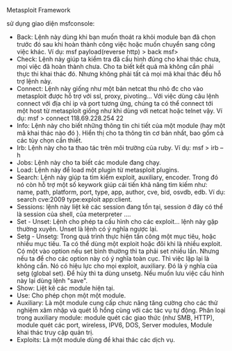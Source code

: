 Metasploit Framework

sử dụng giao diện msfconsole:
- Back: Lệnh này dùng khi bạn muốn thoát ra khỏi module bạn đã chọn trước đó sau khi hoàn thành công việc hoặc muốn chuyển sang công việc khác.
Ví dụ: msf payload(reverse http) > back
msf>
- Check: Lệnh này giúp ta kiểm tra đã cấu hình đúng cho khai thác chưa, mọi việc đã hoàn thành chưa. Cho ta biết kết quả mà không cần phải thực thi khai thác đó. Nhưng không phải tất cả mọi mã khai thác đều hỗ trợ lệnh này.
- Connect: Lệnh này giống như một bản netcat thu nhỏ đc cho vào metasploit được hỗ trợ với ssl, proxy, pivoting... Với việc dùng câu lệnh connect với địa chỉ ip và port tương ứng, chúng ta có thể connect tới một host từ metasploit giống như khi dùng với netcat hoặc telnet vậy.
Ví dụ: msf > connect 118.69.228.254 22
- Info: Lệnh này cho biết những thông tin chi tiết của một module (hay một mã khai thác nào đó ). Hiển thị cho ta thông tin cơ bản nhất, bao gồm cả các tùy chọn cần thiết.
- Irb: Lệnh này cho ta thao tác trên môi trường của ruby. Ví dụ: msf > irb –h
- Jobs: Lệnh này cho ta biết các module đang chạy.
- Load: Lệnh này để load một plugin từ metasploit plugins.
- Search: Lệnh này giúp ta tìm kiếm exploit, auxiliary, encoder. Trong đó nó còn hỗ trợ một số keywork giúp cải tiến khả năng tìm kiếm như: name, path, platform, port, type, app, author, cve, bid, osvdb, edb. Ví dụ: search cve:2009 type:exploit app:client.
- Sessions: lệnh này liệt kê các session đang tồn tại, session ở đây có thể là session của shell, của meterpreter ....
- Set - Unset: Lệnh cho phép ta cấu hình cho các exploit... lệnh này gặp thường xuyên. Unset là lệnh có ý nghĩa ngược lại.
- Setg - Unsetg: Trong quá trình thực hiện tấn công một mục tiêu, hoặc nhiều mục tiêu. Ta có thể dùng một exploit hoặc đôi khi là nhiều exploit. Có một vào option nếu set bình thường thì ta phải set nhiều lần. Nhưng nếu ta để cho các option này có ý nghĩa toàn cục. Thì việc lặp lại là không cần. Nó có hiệu lực cho mọi exploit, auxiliary. Đó là ý nghĩa của setg (global set). Để hủy thì ta dùng unsetg. Nếu muốn lưu việc cấu hình này lại dùng lệnh "save".
- Show: Liệt kê các module hiện tại.
- Use: Cho phép chọn một một module.
- Auxiliary: Là một module cung cấp chưc năng tăng cường cho các thử nghiệm xâm nhập và quét lỗ hổng cùng với các tác vụ tự động. Phân loại trong auxiliary module: module quét các giao thức (như SMB, HTTP), module quét các port, wireless, IPV6, DOS, Server modules, Module khai thác truy cập quản trị.
- Exploits: Là một module dùng để khai thác các dịch vụ.
